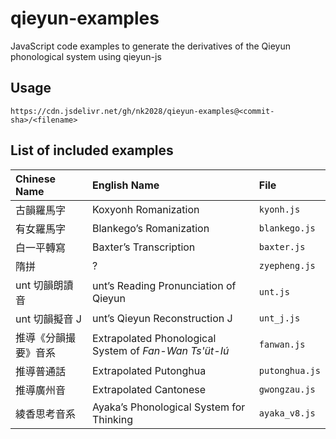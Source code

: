 # qieyun-examples

JavaScript code examples to generate the derivatives of the Qieyun phonological system using qieyun-js

## Usage

```
https://cdn.jsdelivr.net/gh/nk2028/qieyun-examples@<commit-sha>/<filename>
```

## List of included examples

Chinese Name | English Name | File
:- | :- | :-
古韻羅馬字 | Koxyonh Romanization | `kyonh.js`
有女羅馬字 | Blankego’s Romanization | `blankego.js`
白一平轉寫 | Baxter’s Transcription | `baxter.js`
隋拼 | ? | `zyepheng.js`
unt 切韻朗讀音 | unt’s Reading Pronunciation of Qieyun | `unt.js`
unt 切韻擬音 J | unt’s Qieyun Reconstruction J | `unt_j.js`
推導《分韻撮要》音系 | Extrapolated Phonological System of _Fan-Wan Ts'üt-Iú_ | `fanwan.js` |
推導普通話 | Extrapolated Putonghua | `putonghua.js`
推導廣州音 | Extrapolated Cantonese | `gwongzau.js`
綾香思考音系 | Ayaka’s Phonological System for Thinking | `ayaka_v8.js`
